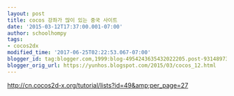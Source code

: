 ```yaml
---
layout: post
title: cocos 강좌가 많이 있는 중국 사이트
date: '2015-03-12T17:37:00.001-07:00'
author: schoolhompy
tags:
- cocos2dx
modified_time: '2017-06-25T02:22:53.067-07:00'
blogger_id: tag:blogger.com,1999:blog-4954243635432022205.post-931489730860813848
blogger_orig_url: https://yunhos.blogspot.com/2015/03/cocos_12.html
---
```


http://cn.cocos2d-x.org/tutorial/lists?id=49&amp;per_page=27